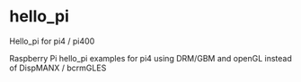 # hello_pi
Hello_pi for pi4 / pi400

Raspberry Pi hello_pi examples for pi4 using DRM/GBM and openGL instead of DispMANX / bcrmGLES
